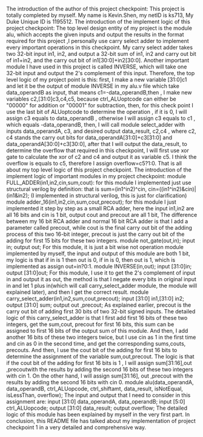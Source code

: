 The introduction of the author of this project checkpoint:
This project is totally completed by myself. My name is Kevin.Shen,  my netID is ks713, My Duke Unique ID is 1195512.
The introduction of the implement logic of this project checkpoint:
The top level design entity of my project is the module alu, which accepts the given inputs and output the results in the format required for this project ,I personally use carry select adder to implement every important operations in this checkpoint.  My carry select adder takes two 32-bit input  in1, in2, and output a 32-bit sum of in1, in2 and carry out bit of in1+in2, and the carry out bit of in1[30:0]+in2[30:0]. Another important module I have used in this project is called INVERSE, which will take one 32-bit input and output the 2's complement of this input. Therefore, the top level logic of my project point is this: first, I make a new variable [31:0]c1 and let it be the output of module INVERSE in my alu.v file which take data_operandB as input, that means c1=-data_operandB,then , I make new variables c2,[31:0]c3,c4,c5, because ctrl_ALUoptcode can either be "00000" for addition or "00001" for subtraction, then, for this check point I use the last bit of ALUoptcode to determine the operation , if it is 0, I will assign c3 equals to data_operandB , otherwise I will assign c3 equals to c1 , which equals -data_operandB, then, I will call module select_adder with inputs data_operandA, c3, and desired output data_result, c2,c4 , where c2, c4 stands the carry out bits for data_operandA[31:0]+c3[31:0] and data_operandA[30:0]+c3[30:0], after that I will output the data_result, to determine the overflow that required in this checkpoint, I will first use xor gate to calculate the xor of c2 and c4 and output it as variable c5. I think the overflow is equals to c5, therefore I assign overflow=c5?1:0. That is all about my top level logic of this project checkpoint.
The introduction of the implement logic of important modules in my project checkpoint:
module FULL_ADDER(in1,in2,cin,sum,cout):
   for this module I implemented just use structural verilog by definition:
         that is sum=(in1^in2)^cin, cin=((in1^in2)&cin)|(in1&in2); (I implemented in structural verilog, this is just for clarification)
module adder_16(in1,in2,cin,sum,cout,precout);
  for this module I just implemented it step by step as a small RCA adder, here the input in1,in2 are all 16 bits and cin is 1 bit, output cout and precout are all 1 bit, The difference between my 16 bit RCA adder and normal 16 bit RCA adder is that I add a parameter called precout, while cout is the final carry out bit of the adding process of this two 16-bit integer, precout is just the carry out bit of the adding for first 15 bits for these two integers.
module not_gate(out,in);
input in;
output out;
For this module, it is just a bit wise not operation module implemented by myself, the input and output of this module are both 1 bit, my logic is that if in is 1 then out  is 0, if in is 0, then out is 1, which is implemented as assign out=in?0:1.
module INVERSE(in,out);
input [31:0]in;
output [31:0]out;
For this module, I use it to get the 2's complement of input in and output it as out, the method is that I negate every bits in original input in and let 1 plus in(which will call carry_select_adder module, the module will explained later), and then I get the correct result.
module carry_select_adder(in1,in2,sum,cout,precout);
input [31:0] in1,[31:0] in2;
output [31:0] sum;
output out ,precout;
As explained earlier, precout is the carry out bit of adding first 30 bits of two 32-bit signed inputs.
The detailed logic of this carry_select_adder is that I first add first 16 bits of these two integers, get the sum,cout, precout for first 16 bits, this sum can be assigned to first 16 bits of the output sum of this module. And then, I add another 16 bits of these two integers twice, but I use cin as 1 in the first time and cin as 0 in the second time, and get the corresponding sums,couts, precouts. And then, I use the cout bit of the adding for first 16 bits to determine the assignment of the variable sum,out,precout. The logic is that if the cout bit of the adding for first 16 bits is 1 , I will assign sum[31:16],out ,precoutwith the results by adding the second 16 bits of these two integers with cin 1. On the other hand, I will assign sum[31:16], out ,precout  with the results by adding the second 16 bits with cin 0.
module alu(data_operandA, data_operandB, ctrl_ALUopcode, ctrl_shiftamt, data_result, isNotEqual, isLessThan, overflow);
The input and output that I need to consider in this assignment are:
input [31:0] data_operandA, data_operandB;
input [5:0] ctrl_ALUopcode;
output [31:0] data_result;
output overflow;
The detailed logic of this module has been explained by myself in the very first part.
In conclusion, this README file has talked about my implementation of project checkpoint 1 in a very detailed and comprehensive way.
